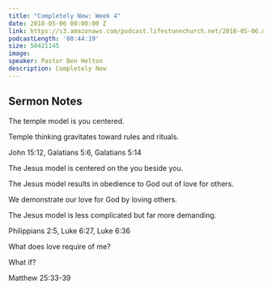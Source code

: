 ```yaml
---
title: "Completely New: Week 4"
date: 2018-05-06 00:00:00 Z
link: https://s3.amazonaws.com/podcast.lifestonechurch.net/2018-05-06.mp3
podcastLength: '00:44:19'
size: 50421145
image:
speaker: Pastor Ben Helton
description: Completely New
---
```


## Sermon Notes

The temple model is you centered.

Temple thinking gravitates toward rules and rituals.

John 15:12, Galatians 5:6, Galatians 5:14

The Jesus model is centered on the you beside you.

The Jesus model results in obedience to God out of love for others.

We demonstrate our love for God by loving others.

The Jesus model is less complicated but far more demanding.

Philippians 2:5, Luke 6:27, Luke 6:36

What does love require of me?

What if?

Matthew 25:33-39
